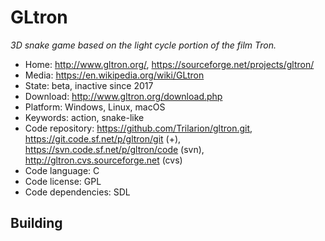 # GLtron

_3D snake game based on the light cycle portion of the film Tron._

- Home: http://www.gltron.org/, https://sourceforge.net/projects/gltron/
- Media: https://en.wikipedia.org/wiki/GLtron
- State: beta, inactive since 2017
- Download: http://www.gltron.org/download.php
- Platform: Windows, Linux, macOS
- Keywords: action, snake-like
- Code repository: https://github.com/Trilarion/gltron.git, https://git.code.sf.net/p/gltron/git (+), https://svn.code.sf.net/p/gltron/code (svn), http://gltron.cvs.sourceforge.net (cvs)
- Code language: C
- Code license: GPL
- Code dependencies: SDL

## Building

